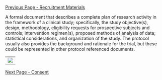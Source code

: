 [Previous Page - Recruitment Materials](RecruitmentMaterials.html)

A formal document that describes a complete plan of research activity in the framework of a clinical study; specifically, the study objective(s), design, methodology, eligibility requests for prospective subjects and controls; intervention regimen(s), proposed methods of analysis of data; statistical considerations, and organization of the study. The protocol usually also provides the background and rationale for the trial, but these could be represented in other protocol referenced documents.


<table><tr><td><img src="protocol.png" /></td></tr></table>

[Next Page - Consent](Consent.html)